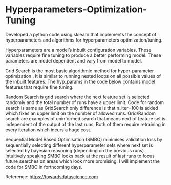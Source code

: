 # Hyperparameters-Optimization-Tuning

Developed a python code using sklearn that implements the concept of hyperparameters and algorithms for hyperparameters optimization/tuning.

Hyperparameters are a model’s inbuilt configuration variables. These variables require fine tuning to produce a better performing model. These parameters are model dependent and vary from model to model.

Grid Search is the most basic algorithmic method for hyper-parameter optimization . It is similar to running nested loops on all possible values of the inbuilt features. The hyp_params in the code below contains model features that require fine tuning.

Random Search is grid search where the next feature set is selected randomly and the total number of runs have a upper limit. Code for random search is same as GridSearch only difference is that n_iter=100 is added which fixes an upper limit on the number of allowed runs. Grid/Random search are examples of uninformed search that means next of feature set is independent of the output of the last runs. Both of them require retraining in every iteration which incurs a huge cost.

Sequential Model Based Optimisation (SMBO) minimises validation loss by sequentially selecting different hyperparameter sets where next set is selected by bayesian reasoning (depending on the previous runs). Intuitively speaking SMBO looks back at the result of last runs to focus future searches on areas which look more promising. I will implement the code for SMBO in forthcoming days.

Reference: https://towardsdatascience.com
